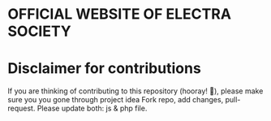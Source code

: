 # OFFICIAL WEBSITE OF ELECTRA SOCIETY
# Disclaimer for contributions
 If you are thinking of contributing  to this repository (hooray! 🎉), please make sure you you gone through project idea
 Fork repo, add changes, pull-request. Please update both: js & php file.
